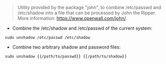 > Utility provided by the package "john", to combine /etc/passwd and /etc/shadow into a file that can be processed by John the Ripper. More information: <https://www.openwall.com/john/>.

- Combine the /etc/shadow and /etc/passwd of the current system:

`sudo unshadow /etc/passwd /etc/shadow`

- Combine two arbitrary shadow and password files:

`sudo unshadow {{/path/to/passwd}} {{/path/to/shadow}}`
